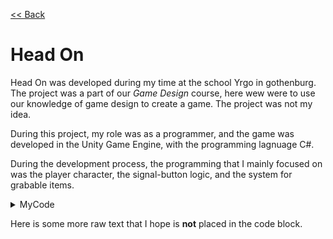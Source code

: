 [<< Back](https://salmaster1.github.io/Portfolio/)

# Head On

Head On was developed during my time at the school Yrgo in gothenburg. The project was a part of our *Game Design* course, here wew were to use our knowledge of game design to create a game. The project was not my idea.

During this project, my role was as a programmer, and the game was developed in the Unity Game Engine, with the programming lagnuage C#.

During the development process, the programming that I mainly focused on was the player character, the signal-button logic, and the system for grabable items.

<details><summary>MyCode</summary>
  <pre>

public class MyClass
{
    public void MyFunc
    {
        int myVariable = 5;
    }
}
  </pre>
</details>

Here is some more raw text that I hope is **not** placed in the code block.